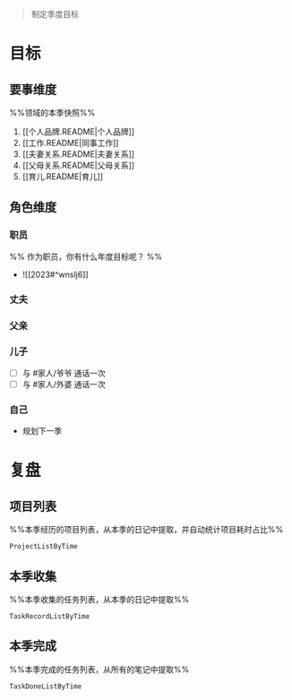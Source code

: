 > 制定季度目标

# 目标

## 要事维度
%%领域的本季快照%%
1. [[个人品牌.README|个人品牌]]
2. [[工作.README|同事工作]]
3. [[夫妻关系.README|夫妻关系]]
4. [[父母关系.README|父母关系]]
5. [[育儿.README|育儿]]

## 角色维度
### 职员
%% 作为职员，你有什么年度目标呢？ %%
- ![[2023#^wnslj6]]
### 丈夫
### 父亲
### 儿子
- [ ] 与 #家人/爷爷 通话一次
- [ ] 与 #家人/外婆 通话一次
### 自己
- 规划下一季

# 复盘
## 项目列表
%%本季经历的项目列表，从本季的日记中提取，并自动统计项目耗时占比%%
```LifeOS
ProjectListByTime
```
## 本季收集
%%本季收集的任务列表，从本季的日记中提取%%
```LifeOS
TaskRecordListByTime
```

## 本季完成
%%本季完成的任务列表，从所有的笔记中提取%%
```LifeOS
TaskDoneListByTime
```
